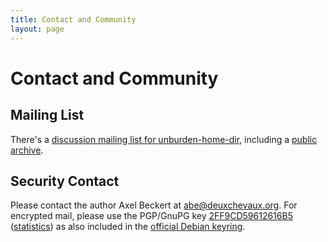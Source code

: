 ```yaml
---
title: Contact and Community
layout: page
---
```


Contact and Community
=====================

Mailing List
------------

There's a
[discussion mailing list for unburden-home-dir](https://noone.org/mailman/listinfo/unburden-home-dir),
including a
[public archive](https://noone.org/pipermail/unburden-home-dir/).

Security Contact
----------------

Please contact the author Axel Beckert at <abe@deuxchevaux.org>. For
encrypted mail, please use the PGP/GnuPG key
[2FF9CD59612616B5](http://pgp.surfnet.nl:11371/pks/lookup?op=get&search=0x612616B5)
([statistics](http://pgp.cs.uu.nl/mk_path.cgi?STAT=2FF9CD59612616B5&STATS=statistics))
as also included in the
[official Debian keyring](https://packages.debian.org/stable/debian-keyring).
